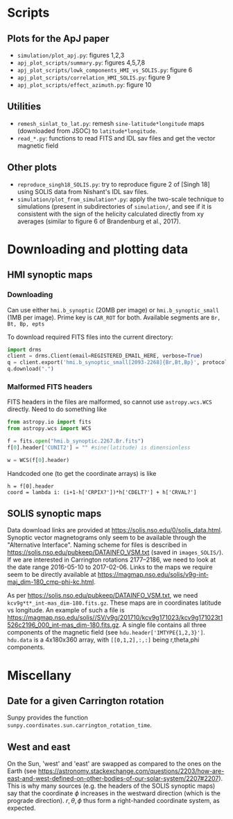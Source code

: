 # Scripts

## Plots for the ApJ paper
* `simulation/plot_apj.py`: figures 1,2,3
* `apj_plot_scripts/summary.py`: figures 4,5,7,8
* `apj_plot_scripts/lowk_components_HMI_vs_SOLIS.py`: figure 6
* `apj_plot_scripts/correlation_HMI_SOLIS.py`: figure 9
* `apj_plot_scripts/effect_azimuth.py`: figure 10

## Utilities
* `remesh_sinlat_to_lat.py`: remesh `sine-latitude*longitude` maps (downloaded from JSOC) to `latitude*longitude`.
* `read_*.py`: functions to read FITS and IDL sav files and get the vector magnetic field

## Other plots
* `reproduce_singh18_SOLIS.py`: try to reproduce figure 2 of [Singh 18] using SOLIS data from Nishant's IDL sav files.
* `simulation/plot_from_simulation*.py`: apply the two-scale technique to simulations (present in subdirectories of `simulation/`, and see if it is consistent with the sign of the helicity calculated directly from xy averages (similar to figure 6 of Brandenburg et al., 2017).

# Downloading and plotting data

## HMI synoptic maps
### Downloading
Can use either `hmi.b_synoptic` (20MB per image) or `hmi.b_synoptic_small` (1MB per image).
Prime key is `CAR_ROT` for both.
Available segments are `Br, Bt, Bp, epts`

To download required FITS files into the current directory:
```python
import drms
client = drms.Client(email=REGISTERED_EMAIL_HERE, verbose=True)
q = client.export('hmi.b_synoptic_small[2093-2268]{Br,Bt,Bp}', protocol='fits')
q.download(".")
```

### Malformed FITS headers
FITS headers in the files are malformed, so cannot use `astropy.wcs.WCS` directly.
Need to do something like
```python
from astropy.io import fits
from astropy.wcs import WCS

f = fits.open("hmi.b_synoptic.2267.Br.fits")
f[0].header['CUNIT2'] = "" #sine(latitude) is dimensionless

w = WCS(f[0].header)
```

Handcoded one (to get the coordinate arrays) is like
```pseudocode
h = f[0].header
coord = lambda i: (i+1-h['CRPIX?'])*h['CDELT?'] + h['CRVAL?']
```

## SOLIS synoptic maps
Data download links are provided at <https://solis.nso.edu/0/solis_data.html>. Synoptic vector magnetograms only seem to be available through the "Alternative Interface".
Naming scheme for files is described in <https://solis.nso.edu/pubkeep/DATAINFO_VSM.txt> (saved in `images_SOLIS/`).
If we are interested in Carrington rotations 2177–2186, we need to look at the date range 2016-05-10 to 2017-02-06.
Links to the maps we require seem to be directly available at <https://magmap.nso.edu/solis/v9g-int-maj_dim-180_cmp-phi-kc.html>.

As per <https://solis.nso.edu/pubkeep/DATAINFO_VSM.txt>, we need `kcv9g*t*_int-mas_dim-180.fits.gz`.
These maps are in coordinates latitude vs longitude.
An example of such a file is <https://magmap.nso.edu/solis//SV/v9g/201710/kcv9g171023/kcv9g171023t1526c2196_000_int-mas_dim-180.fits.gz>.
A single file contains all three components of the magnetic field (see `hdu.header['IMTYPE{1,2,3}']`.
`hdu.data` is a 4x180x360 array, with `[[0,1,2],:,:]` being r,theta,phi components.

# Miscellany
## Date for a given Carrington rotation
Sunpy provides the function `sunpy.coordinates.sun.carrington_rotation_time`.

## West and east
On the Sun, 'west' and 'east' are swapped as compared to the ones on the Earth (see <https://astronomy.stackexchange.com/questions/2203/how-are-east-and-west-defined-on-other-bodies-of-our-solar-system/2207#2207>).
This is why many sources (e.g. the headers of the SOLIS synoptic maps) say that the coordinate $\phi$ increases in the westward direction (which is the prograde direction).
$r, \theta, \phi$ thus form a right-handed coordinate system, as expected.
